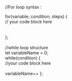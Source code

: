 //For loop syntax : 

for(variable; condition; steps) { <br/>
    // your code block here
    <br/>
    <br/>
    <br/>
};
<br/>
<br/>
//while loop structure
<br/>
let variableName = 0;
<br/>
while(condition) {
    <br/>
    //your code block here
    <br/>
    <br/>
    variableName++
};
